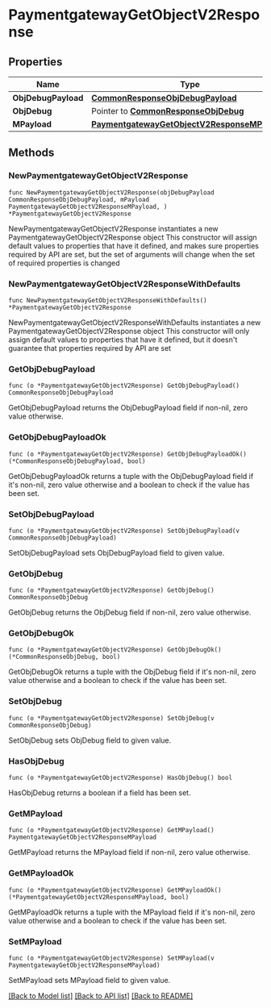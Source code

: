# PaymentgatewayGetObjectV2Response

## Properties

Name | Type | Description | Notes
------------ | ------------- | ------------- | -------------
**ObjDebugPayload** | [**CommonResponseObjDebugPayload**](CommonResponseObjDebugPayload.md) |  | 
**ObjDebug** | Pointer to [**CommonResponseObjDebug**](CommonResponseObjDebug.md) |  | [optional] 
**MPayload** | [**PaymentgatewayGetObjectV2ResponseMPayload**](PaymentgatewayGetObjectV2ResponseMPayload.md) |  | 

## Methods

### NewPaymentgatewayGetObjectV2Response

`func NewPaymentgatewayGetObjectV2Response(objDebugPayload CommonResponseObjDebugPayload, mPayload PaymentgatewayGetObjectV2ResponseMPayload, ) *PaymentgatewayGetObjectV2Response`

NewPaymentgatewayGetObjectV2Response instantiates a new PaymentgatewayGetObjectV2Response object
This constructor will assign default values to properties that have it defined,
and makes sure properties required by API are set, but the set of arguments
will change when the set of required properties is changed

### NewPaymentgatewayGetObjectV2ResponseWithDefaults

`func NewPaymentgatewayGetObjectV2ResponseWithDefaults() *PaymentgatewayGetObjectV2Response`

NewPaymentgatewayGetObjectV2ResponseWithDefaults instantiates a new PaymentgatewayGetObjectV2Response object
This constructor will only assign default values to properties that have it defined,
but it doesn't guarantee that properties required by API are set

### GetObjDebugPayload

`func (o *PaymentgatewayGetObjectV2Response) GetObjDebugPayload() CommonResponseObjDebugPayload`

GetObjDebugPayload returns the ObjDebugPayload field if non-nil, zero value otherwise.

### GetObjDebugPayloadOk

`func (o *PaymentgatewayGetObjectV2Response) GetObjDebugPayloadOk() (*CommonResponseObjDebugPayload, bool)`

GetObjDebugPayloadOk returns a tuple with the ObjDebugPayload field if it's non-nil, zero value otherwise
and a boolean to check if the value has been set.

### SetObjDebugPayload

`func (o *PaymentgatewayGetObjectV2Response) SetObjDebugPayload(v CommonResponseObjDebugPayload)`

SetObjDebugPayload sets ObjDebugPayload field to given value.


### GetObjDebug

`func (o *PaymentgatewayGetObjectV2Response) GetObjDebug() CommonResponseObjDebug`

GetObjDebug returns the ObjDebug field if non-nil, zero value otherwise.

### GetObjDebugOk

`func (o *PaymentgatewayGetObjectV2Response) GetObjDebugOk() (*CommonResponseObjDebug, bool)`

GetObjDebugOk returns a tuple with the ObjDebug field if it's non-nil, zero value otherwise
and a boolean to check if the value has been set.

### SetObjDebug

`func (o *PaymentgatewayGetObjectV2Response) SetObjDebug(v CommonResponseObjDebug)`

SetObjDebug sets ObjDebug field to given value.

### HasObjDebug

`func (o *PaymentgatewayGetObjectV2Response) HasObjDebug() bool`

HasObjDebug returns a boolean if a field has been set.

### GetMPayload

`func (o *PaymentgatewayGetObjectV2Response) GetMPayload() PaymentgatewayGetObjectV2ResponseMPayload`

GetMPayload returns the MPayload field if non-nil, zero value otherwise.

### GetMPayloadOk

`func (o *PaymentgatewayGetObjectV2Response) GetMPayloadOk() (*PaymentgatewayGetObjectV2ResponseMPayload, bool)`

GetMPayloadOk returns a tuple with the MPayload field if it's non-nil, zero value otherwise
and a boolean to check if the value has been set.

### SetMPayload

`func (o *PaymentgatewayGetObjectV2Response) SetMPayload(v PaymentgatewayGetObjectV2ResponseMPayload)`

SetMPayload sets MPayload field to given value.



[[Back to Model list]](../README.md#documentation-for-models) [[Back to API list]](../README.md#documentation-for-api-endpoints) [[Back to README]](../README.md)


